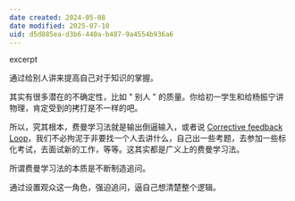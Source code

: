 ```yaml
---
date created: 2024-05-08
date modified: 2025-07-10
uid: d5d885ea-d3b6-440a-b487-9a4554b936a6
---
```


excerpt

<!-- more -->

通过给别人讲来提高自己对于知识的掌握。

其实有很多潜在的不确定性，比如 " 别人 " 的质量。你给初一学生和给杨振宁讲物理，肯定受到的拷打是不一样的吧。

所以，究其根本，费曼学习法就是输出倒逼输入，或者说 [Corrective feedback Loop](Corrective%20feedback%20Loop.md)，我们不必拘泥于非要找一个人去讲什么，自己出一些考题，去参加一些标化考试，去面试新的工作，等等。这其实都是广义上的费曼学习法。

所谓费曼学习法的本质是不断制造追问。

通过设置观众这一角色，强迫追问，逼自己想清楚整个逻辑。
